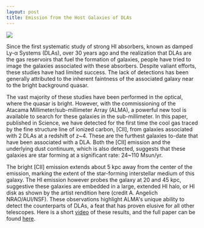 ```yaml
---
layout: post
title: Emission from the Host Galaxies of DLAs
---
```

<img src="{{ site.baseurl }}/images/CIIDLA_S2.png">

Since the first systematic study of strong HI absorbers, known as
damped Ly-&alpha; Systems (DLAs), over 30 years ago and the realization
that DLAs are the gas reservoirs that fuel the formation of
galaxies, people have tried to image the galaxies associated with
these absorbers. Despite valiant efforts, these studies have had
limited success. The lack of detections has been generally attributed
to the inherent faintness of the associated galaxy near to the bright
background quasar.

The vast majority of these studies have been performed in the
optical, where the quasar is bright. However, with the commissioning of
the Atacama Millimeter/sub-millimeter Array (ALMA), a powerful new
tool is available to search for these galaxies in the
sub-millimeter. In this paper, published in Science, we have detected
for the first time the cool gas traced by the fine structure line of
ionized carbon, [CII], from galaxies associated with 2 DLAs at a
redshift of z~4. These are the furthest galaxies to-date that have
been associated with a DLA. Both the [CII] emission and the underlying
dust continuum, which is also detected, suggests that these galaxies
are star forming at a significant rate: 24~110 Msun/yr.

The bright [CII] emission extends about 5 kpc away from the center of the
emission, marking the extent of the star-forming interstellar medium of this
galaxy. The HI emission however probes the galaxy at 20 and 45 kpc,
suggestive these galaxies are embedded in a large, extended HI halo,
or HI disk as shown by the artist rendition here (credit A. Angelich
NRAO/AUI/NSF). These observations highlight ALMA's unique ability to
detect the counterparts of DLAs, a feat that has proven elusive for
all other telescopes. Here is a short
[video](https://vimeo.com/209248385) of these results, and the full
paper can be found [here](https://arxiv.org/abs/1703.07797).

